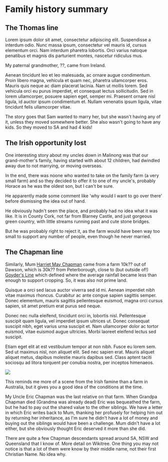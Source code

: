 # Family history summary

## The Thomas line
Lorem ipsum dolor sit amet, consectetur adipiscing elit. Suspendisse a interdum odio. Nunc massa ipsum, consectetur vel mauris id, cursus elementum orci. Nam interdum pharetra lobortis. Orci varius natoque penatibus et magnis dis parturient montes, nascetur ridiculus mus. 

My paternal grandmother, ??, came from Ireland. 

Aenean tincidunt leo et leo malesuada, ac ornare augue condimentum. Proin libero magna, vehicula et quam nec, pharetra ullamcorper eros. Mauris quis neque ac diam placerat lacinia. Nam ut mollis lorem. Sed vehicula orci eu purus imperdiet, et consequat lectus sollicitudin. Sed in lorem ullamcorper, posuere sapien eget, semper mi. Praesent ornare nisl ligula, id auctor ipsum condimentum et. Nullam venenatis ipsum ligula, vitae tincidunt felis ullamcorper vitae.

The story goes that Sam wanted to marry her, but she wasn't having any of it, unless they moved somewhere better. She also wasn't going to have any kids. So they moved to SA and had 4 kids!

## The Irish opportunity lost
One interesting story about my uncles down in Malinong was that our grand-mother's family, having started with about 12 children, had dwindled away due to not marrying, or moving overseas. 

In the end, there was noone who wanted to take on the family farm (a very small farm) and so they decided to offer it to one of my uncle's, probably Horace as he was the oldest son, but I can't be sure. 

He apparently made some comment like 'why would I want to go over there' before dismissing the idea out of hand.

He obviously hadn't seen the place, and probably had no idea what it was like. It is in County Cork, not far from Blarney Castle, and just gorgeous green country, with little streams running past and cute stone bridges. 

But he was probably right to reject it, as the farm would have been way too small to support any number of people, even though he never married. 

## The Chapman line
Similarly, Mum [Harriet May Chapman](https://www.wikitree.com/wiki/Chapman-6585) came from a farm 10k?? out of Dawson, which is 30k?? from Peterborough, close to  (but outside of!) [Goyder's Line](https://en.wikipedia.org/wiki/Goyder's_Line) which defined where the average rainfall became less than enough to support cropping. So, it was also not prime land. 

Quisque a orci sed lacus auctor viverra sed id mi. Aenean imperdiet nibh vitae maximus rhoncus. Curabitur ac ante congue sapien sagittis semper. Donec elementum, mauris sagittis pellentesque euismod, magna orci cursus sapien, sit amet pretium erat purus sed neque. 

Donec nec nulla eleifend, tincidunt orci in, lobortis nisl. Pellentesque suscipit quam ligula, vel imperdiet ipsum ultrices ut. Donec consequat suscipit nibh, eget varius urna suscipit et. Nam ullamcorper dolor ac tortor euismod, vitae euismod augue ultricies. Morbi laoreet eleifend lectus sed suscipit. 

Etiam eget elit at est vestibulum tempor at non nibh. Fusce eu lorem sem. Sed ut maximus nisl, non aliquet elit. Sed nec sapien erat. Mauris aliquet aliquet metus, dapibus molestie mauris dapibus sed. Class aptent taciti sociosqu ad litora torquent per conubia nostra, per inceptos himenaeos.

<img src="https://www.wikitree.com/photo.php/f/fa/Chapman-6585.jpg"/>

This reminds me more of a scene from the Irish famine than a farm in Australia, but it gives you a good idea of the conditions at the time. 

My Uncle Eric Chapman was the last relative on that farm. When Grandpa Chapman died (Grandma was already dead) Eric was bequeathed the farm, but he had to pay out the shared value to the other siblings. We have a letter in which Eric writes back to Mum, thanking her profusely for helping him out by returning her inheritance, as I'm sure he didn't have a lot of money and buying out the siblings would have been a challenge. Mum didn't have a lot either, but she obviously thought Eric deserved it more than she did. 

There are quite a few Chapman descendants spread around SA, NSW and Queensland that I know of. More detail on Wikitree. One thing you may not notice is that a lot of them were know by their middle name, not their first Christian Name. No idea why.
 
 